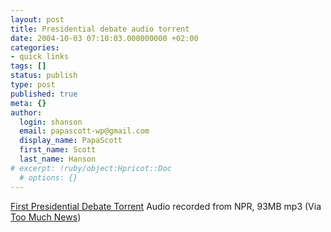 ```yaml
---
layout: post
title: Presidential debate audio torrent
date: 2004-10-03 07:10:03.000000000 +02:00
categories:
- quick links
tags: []
status: publish
type: post
published: true
meta: {}
author:
  login: shanson
  email: papascott-wp@gmail.com
  display_name: PapaScott
  first_name: Scott
  last_name: Hanson
# excerpt: !ruby/object:Hpricot::Doc
  # options: {}
---
```

<p><a href="http://www.torrentocracy.com/blog/archives/2004/10/first_president.shtml" title="torrentocracy - blog - First Presidential Debate Torrent">First Presidential Debate Torrent</a> Audio recorded from NPR, 93MB mp3 (Via <a href="http://www.newsisfree.com/blog/archives/001287.html" title="Too Much News: Presidential debate audio torrent">Too Much News</a>)</p>
